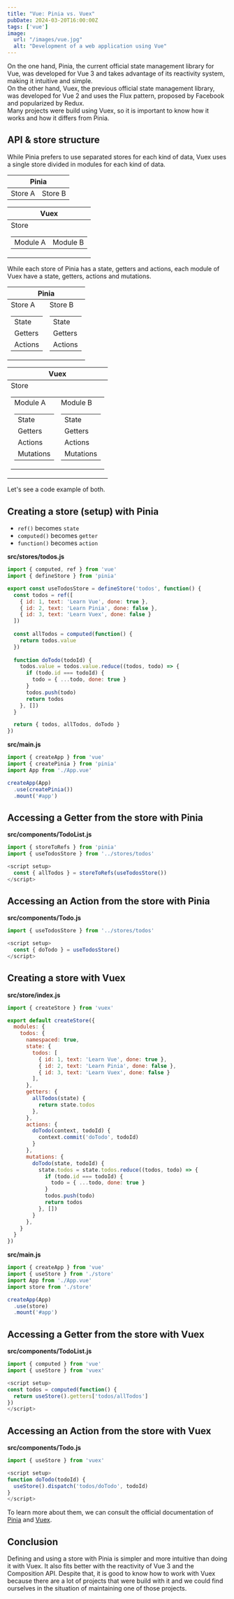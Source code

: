 ```yaml
---
title: "Vue: Pinia vs. Vuex"
pubDate: 2024-03-20T16:00:00Z
tags: ['vue']
image:
  url: "/images/vue.jpg"
  alt: "Development of a web application using Vue"
---
```

On the one hand, Pinia, the current official state management library for Vue, was developed for Vue 3 and takes advantage of its reactivity system, making it intuitive and simple.  
On the other hand, Vuex, the previous official state management library, was developed for Vue 2 and uses the Flux pattern, proposed by Facebook and popularized by Redux.  
Many projects were build using Vuex, so it is important to know how it works and how it differs from Pinia.

## API & store structure

While Pinia prefers to use separated stores for each kind of data, Vuex uses a single store divided in modules for each kind of data.

<div class="flex-container">
  <table>
    <thead>
      <tr>
        <th colspan="2">Pinia</th>
      </tr>
    </thead>
    <tbody>
      <tr>
        <td>Store A</td>
        <td>Store B</td>
      </tr>
    </tbody>
  </table>
  <table>
    <thead>
      <tr>
        <th>Vuex</th>
      </tr>
    </thead>
    <tbody>
      <tr>
        <td>
          Store
          <table>
            <tbody>
              <tr>
                <td>Module A</td>
                <td>Module B</td>
              </tr>
            </tbody>
          </table>
        </td>
      </tr>
    </tbody>
  </table>
</div>

While each store of Pinia has a state, getters and actions, each module of Vuex have a state, getters, actions and mutations.

<div class="flex-container">
  <table>
    <thead>
      <tr>
        <th colspan="2">Pinia</th>
      <tr>
    </thead>
    <tbody>
      <tr>
        <td>
          Store A
          <table>
            <tbody>
              <tr>
                <td>State</td>
              </tr>
              <tr>
                <td>Getters</td>
              </tr>
              <tr>
                <td>Actions</td>
              </tr>
            </tbody>
          </table>
        </td>
        <td>
          Store B
          <table>
            <tbody>
              <tr>
                <td>State</td>
              </tr>
              <tr>
                <td>Getters</td>
              </tr>
              <tr>
                <td>Actions</td>
              </tr>
            </tbody>
          </table>
        </td>
      </tr>
    </tbody>
  </table>
  <table>
    <thead>
      <tr>
        <th>Vuex</th>
      </tr>
    </thead>
    <tbody>
      <tr>
        <td>
          Store
          <table>
            <tbody>
              <tr>
                <td>
                  Module A
                  <table>
                    <tbody>
                      <tr>
                        <td>State</td>
                      </tr>
                      <tr>
                        <td>Getters</td>
                      </tr>
                      <tr>
                        <td>Actions</td>
                      </tr>
                      <tr>
                        <td>Mutations</td>
                      </tr>
                    </tbody>
                  </table>
                </td>
                <td>
                  Module B
                  <table>
                    <tbody>
                      <tr>
                        <td>State</td>
                      </tr>
                      <tr>
                        <td>Getters</td>
                      </tr>
                      <tr>
                        <td>Actions</td>
                      </tr>
                      <tr>
                        <td>Mutations</td>
                      </tr>
                    </tbody>
                  </table>
                </td>
              </tr>
            </tbody>
          </table>
        </td>
      </tr>
    </tbody>
  </table>
</div>

Let's see a code example of both.

## Creating a store (setup) with Pinia
* `ref()` becomes `state`
* `computed()` becomes `getter`
* `function()` becomes `action`

**src/stores/todos.js**
```javascript
import { computed, ref } from 'vue'
import { defineStore } from 'pinia'

export const useTodosStore = defineStore('todos', function() {
  const todos = ref([
    { id: 1, text: 'Learn Vue', done: true },
    { id: 2, text: 'Learn Pinia', done: false },
    { id: 3, text: 'Learn Vuex', done: false }
  ])
  
  const allTodos = computed(function() {
    return todos.value
  })
  
  function doTodo(todoId) {
    todos.value = todos.value.reduce((todos, todo) => {
      if (todo.id === todoId) {
        todo = { ...todo, done: true }
      }
      todos.push(todo)
      return todos
    }, [])
  }

  return { todos, allTodos, doTodo }
})
```

**src/main.js**
```javascript
import { createApp } from 'vue'
import { createPinia } from 'pinia'
import App from './App.vue'

createApp(App)
  .use(createPinia())
  .mount('#app')
```

## Accessing a Getter from the store with Pinia
**src/components/TodoList.js**
```javascript
import { storeToRefs } from 'pinia'
import { useTodosStore } from '../stores/todos'

<script setup>
  const { allTodos } = storeToRefs(useTodosStore())
</script>
```

## Accessing an Action from the store with Pinia
**src/components/Todo.js**
```javascript
import { useTodosStore } from '../stores/todos'

<script setup>
  const { doTodo } = useTodosStore()
</script>
```

## Creating a store with Vuex
**src/store/index.js**
```javascript
import { createStore } from 'vuex'

export default createStore({
  modules: {
    todos: {
      namespaced: true,
      state: {
        todos: [
          { id: 1, text: 'Learn Vue', done: true },
          { id: 2, text: 'Learn Pinia', done: false },
          { id: 3, text: 'Learn Vuex', done: false }
        ],
      },
      getters: {
        allTodos(state) {
          return state.todos
        },
      },
      actions: {
        doTodo(context, todoId) {
          context.commit('doTodo', todoId)
        }
      },
      mutations: {
        doTodo(state, todoId) {
          state.todos = state.todos.reduce((todos, todo) => {
            if (todo.id === todoId) {
              todo = { ...todo, done: true }
            }
            todos.push(todo)
            return todos
          }, [])
        }
      },
    }
  }
})
```

**src/main.js**
```javascript
import { createApp } from 'vue'
import { useStore } from './store'
import App from './App.vue'
import store from './store'

createApp(App)
  .use(store)
  .mount('#app')
```

## Accessing a Getter from the store with Vuex
**src/components/TodoList.js**
```javascript
import { computed } from 'vue'
import { useStore } from 'vuex'

<script setup>
const todos = computed(function() {
  return useStore().getters['todos/allTodos']
})
</script>
```

## Accessing an Action from the store with Vuex
**src/components/Todo.js**
```javascript
import { useStore } from 'vuex'

<script setup>
function doTodo(todoId) {
  useStore().dispatch('todos/doTodo', todoId)
}
</script>
```

To learn more about them, we can consult the official documentation of <a href="https://pinia.vuejs.org/core-concepts/" target="_blank">Pinia</a> and <a href="https://vuex.vuejs.org/guide/" target="_blank">Vuex</a>.

## Conclusion
Defining and using a store with Pinia is simpler and more intuitive than doing it with Vuex. It also fits better with the reactivity of Vue 3 and the Composition API. Despite that, it is good to know how to work with Vuex because there are a lot of projects that were build with it and we could find ourselves in the situation of maintaining one of those projects.